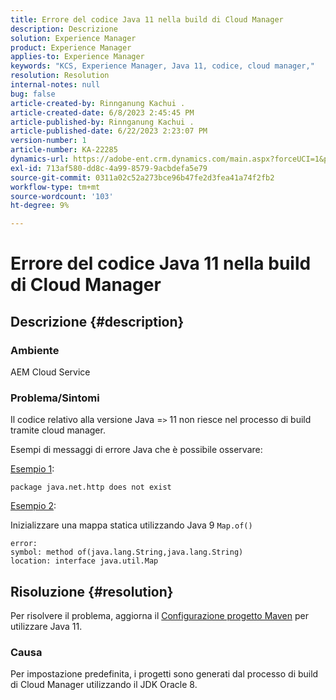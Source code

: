```yaml
---
title: Errore del codice Java 11 nella build di Cloud Manager
description: Descrizione
solution: Experience Manager
product: Experience Manager
applies-to: Experience Manager
keywords: "KCS, Experience Manager, Java 11, codice, cloud manager,"
resolution: Resolution
internal-notes: null
bug: false
article-created-by: Rinnganung Kachui .
article-created-date: 6/8/2023 2:45:45 PM
article-published-by: Rinnganung Kachui .
article-published-date: 6/22/2023 2:23:07 PM
version-number: 1
article-number: KA-22285
dynamics-url: https://adobe-ent.crm.dynamics.com/main.aspx?forceUCI=1&pagetype=entityrecord&etn=knowledgearticle&id=6f0f6424-0b06-ee11-8f6e-6045bd006793
exl-id: 713af580-dd8c-4a99-8579-9acbdefa5e79
source-git-commit: 0311a02c52a273bce96b47fe2d3fea41a74f2fb2
workflow-type: tm+mt
source-wordcount: '103'
ht-degree: 9%

---
```


# Errore del codice Java 11 nella build di Cloud Manager

## Descrizione {#description}


### <b>Ambiente</b>

AEM Cloud Service

### <b>Problema/Sintomi</b>

Il codice relativo alla versione Java =`>`  11 non riesce nel processo di build tramite cloud manager.

Esempi di messaggi di errore Java che è possibile osservare:

<u>Esempio 1</u>:


```
package java.net.http does not exist
```


<u>Esempio 2</u>:

Inizializzare una mappa statica utilizzando Java 9 `Map.of()`


```
error:
symbol: method of(java.lang.String,java.lang.String)
location: interface java.util.Map
```



## Risoluzione {#resolution}


Per risolvere il problema, aggiorna il [Configurazione progetto Maven](https://experienceleague.adobe.com/docs/experience-manager-cloud-manager/content/getting-started/project-creation/build-environment.html#maven-toolchains) per utilizzare Java 11.

### <b>Causa</b>

Per impostazione predefinita, i progetti sono generati dal processo di build di Cloud Manager utilizzando il JDK Oracle 8.
